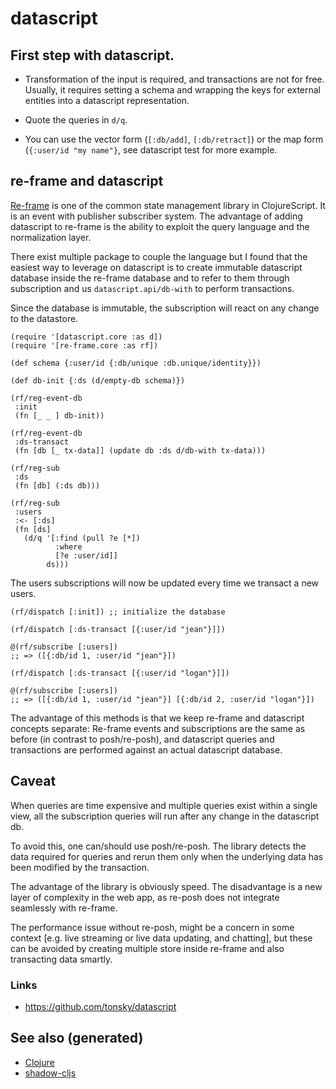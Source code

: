 # datascript

## First step with datascript.

-   Transformation of the input is required, and transactions are not
    for free. Usually, it requires setting a schema and wrapping the
    keys for external entities into a datascript representation.

-   Quote the queries in `d/q`.

-   You can use the vector form (`[:db/add]`, `[:db/retract]`) or the
    map form (`{:user/id "my name"}`, see datascript test for more
    example.

## re-frame and datascript

[Re-frame](https://github.com/day8/re-frame) is one of the common state
management library in ClojureScript. It is an event with publisher
subscriber system. The advantage of adding datascript to re-frame is the
ability to exploit the query language and the normalization layer.

There exist multiple package to couple the language but I found that the
easiest way to leverage on datascript is to create immutable datascript
database inside the re-frame database and to refer to them through
subscription and us `datascript.api/db-with` to perform transactions.

Since the database is immutable, the subscription will react on any
change to the datastore.

``` clojurescript
(require '[datascript.core :as d])
(require '[re-frame.core :as rf])

(def schema {:user/id {:db/unique :db.unique/identity}})

(def db-init {:ds (d/empty-db schema)})

(rf/reg-event-db
 :init
 (fn [_ _ ] db-init))

(rf/reg-event-db
 :ds-transact
 (fn [db [_ tx-data]] (update db :ds d/db-with tx-data)))

(rf/reg-sub
 :ds
 (fn [db] (:ds db)))

(rf/reg-sub
 :users
 :<- [:ds]
 (fn [ds]
   (d/q '[:find (pull ?e [*])
          :where
          [?e :user/id]]
        ds)))
```

The users subscriptions will now be updated every time we transact a new
users.

``` clojurescript
(rf/dispatch [:init]) ;; initialize the database

(rf/dispatch [:ds-transact [{:user/id "jean"}]])

@(rf/subscribe [:users])
;; => ([{:db/id 1, :user/id "jean"}])

(rf/dispatch [:ds-transact [{:user/id "logan"}]])

@(rf/subscribe [:users])
;; => ([{:db/id 1, :user/id "jean"}] [{:db/id 2, :user/id "logan"}])
```

The advantage of this methods is that we keep re-frame and datascript
concepts separate: Re-frame events and subscriptions are the same as
before (in contrast to posh/re-posh), and datascript queries and
transactions are performed against an actual datascript database.

## Caveat

When queries are time expensive and multiple queries exist within a
single view, all the subscription queries will run after any change in
the datascript db.

To avoid this, one can/should use posh/re-posh. The library detects the
data required for queries and rerun them only when the underlying data
has been modified by the transaction.

The advantage of the library is obviously speed. The disadvantage is a
new layer of complexity in the web app, as re-posh does not integrate
seamlessly with re-frame.

The performance issue without re-posh, might be a concern in some
context \[e.g. live streaming or live data updating, and chatting\], but
these can be avoided by creating multiple store inside re-frame and also
transacting data smartly.

### Links

-   <https://github.com/tonsky/datascript>

## See also (generated)

-   [Clojure](./../decks/clojure.md)
-   [shadow-cljs](./20200430154647-shadow_cljs.md)
